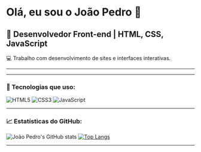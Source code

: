 # Olá, eu sou o João Pedro 👋

## 🚀 Desenvolvedor Front-end | HTML, CSS, JavaScript

💻 Trabalho com desenvolvimento de sites e interfaces interativas.

---


---

### 🔧 Tecnologias que uso:
![HTML5](https://img.shields.io/badge/HTML5-E34F26?style=flat&logo=html5&logoColor=white)
![CSS3](https://img.shields.io/badge/CSS3-1572B6?style=flat&logo=css3&logoColor=white)
![JavaScript](https://img.shields.io/badge/JavaScript-F7DF1E?style=flat&logo=javascript&logoColor=black)

---

### 📈 Estatísticas do GitHub:
![João Pedro's GitHub stats](https://github-readme-stats.vercel.app/api?username=joaopedro&show_icons=true&count_private=true&hide=prs&theme=tokyonight)
[![Top Langs](https://github-readme-stats.vercel.app/api/top-langs/?username=joaopedro&layout=compact&theme=tokyonight)](https://github.com/anuraghazra/github-readme-stats)

---
